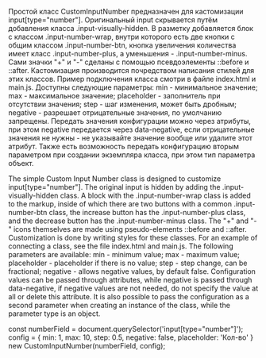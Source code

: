 Простой класс  CustomInputNumber предназначен для кастомизации input[type="number"].
Оригинальный input скрывается путём добавления класса  .input-visually-hidden. 
В разметку добавляется блок с классом .input-number-wrap, внутри которого есть две кнопки с общим классом .input-number-btn,
кнопка увеличения количества имеет класс .input-number-plus, а уменьшения - .input-number-minus.
Сами значки "+" и "-" сделаны с помощью псевдоэлементы ::before и ::after.
Кастомизация производится почредством написания стилей для этих классов.
Пример подключения класса смотри в файле index.html и main.js.
Доступны следующие параметры:
min - минимальное значение;
max - максимальное значение;
placeholder - заполнитель при отсутствии значения;
step - шаг изменения, может быть дробным;
negative - разрешает отрицательные значения, по умолчанию запрещены.
Передать значения конфигурации можно через атрибуты, при этом negative передается через data-negative, 
если отрицательные значения не нужны - не указывайте значение вообще или удалите этот атрибут. 
Также есть возможность передать конфигурацию вторым параметром при создании экземпляра класса, при этом тип параметра объект.

The simple Custom Input Number class is designed to customize input[type="number"].
The original input is hidden by adding the .input-visually-hidden class. 
A block with the .input-number-wrap class is added to the markup, 
inside of which there are two buttons with a common .input-number-btn class, the increase button has the .input-number-plus class,
and the decrease button has the .input-number-minus class. 
The "+" and "-" icons themselves are made using pseudo-elements ::before and ::after. 
Customization is done by writing styles for these classes.
For an example of connecting a class, see the file index.html and main.js.
The following parameters are available: 
min - minimum value;
max - maximum value; 
placeholder - placeholder if there is no value;
step - step change, can be fractional;
negative - allows negative values, by default false.
Configuration values can be passed through attributes, while negative is passed through data-negative, 
if negative values are not needed, do not specify the value at all or delete this attribute. 
It is also possible to pass the configuration as a second parameter when creating an instance of the class, while the parameter type is an object.

const numberField = document.querySelector('input[type="number"]');
      config = {
        min: 1,
        max: 10,
        step: 0.5,
        negative: false,
        placeholder: 'Кол-во'
      } 
new CustomInputNumber(numberField, config);
